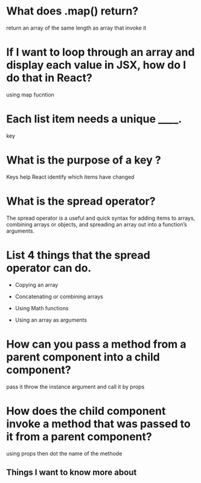 # What does .map() return?

return an array of the same length as array that invoke it

# If I want to loop through an array and display each value in JSX, how do I do that in React?

 using map fucntion 
 
 # Each list item needs a unique ____.
 
 key
 
 # What is the purpose of a key ?
 
 Keys help React identify which items have changed
 
 
 # What is the spread operator?
 
 The spread operator is a useful and quick syntax for adding items to arrays, combining arrays or objects, and spreading an array out into a function’s arguments.
 
 # List 4 things that the spread operator can do.

* Copying an array

* Concatenating or combining arrays

* Using Math functions

* Using an array as arguments

# How can you pass a method from a parent component into a child component?

pass it throw the instance argument and call it by props

# How does the child component invoke a method that was passed to it from a parent component?

using props then dot the name of the methode








## Things I want to know more about


